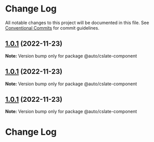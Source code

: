 # Change Log

All notable changes to this project will be documented in this file. See [Conventional Commits](https://conventionalcommits.org) for commit guidelines.

## [1.0.1](https://github.com/rojer95/dslate/compare/v1.0.15...v1.0.1) (2022-11-23)

**Note:** Version bump only for package @auto/cslate-component

## [1.0.1](https://github.com/rojer95/dslate/compare/v1.0.15...v1.0.1) (2022-11-23)

**Note:** Version bump only for package @auto/cslate-component

## [1.0.1](https://github.com/rojer95/dslate/compare/v1.0.15...v1.0.1) (2022-11-23)

**Note:** Version bump only for package @auto/cslate-component

# Change Log

